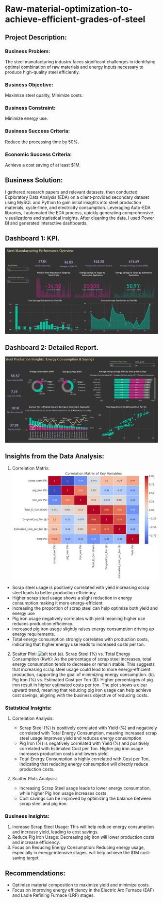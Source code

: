 # Raw-material-optimization-to-achieve-efficient-grades-of-steel
## Project Description:
### Business Problem:
The steel manufacturing industry faces significant challenges in identifying optimal combination of raw materials and energy inputs necessary to produce high-quality steel efficiently.
### Business Objective: 
Maximize steel quality, Minimize costs.
### Business Constraint: 
Minimize energy use.
### Business Success Criteria: 
Reduce the processing time by 50%.
### Economic Success Criteria: 
Achieve a cost saving of at least $1M.
## Business Solution:
I gathered research papers and relevant datasets, then conducted Exploratory Data Analysis (EDA) on a client-provided secondary dataset using MySQL and Python to gain initial insights into steel production materials, cycle-time, and electricity consumption. Leveraging Auto-EDA libraries, I automated the EDA process, quickly generating comprehensive visualizations and statistical insights. After cleaning the data, I used Power BI and generated interactive dashboards.
## Dashboard 1: KPI.
![alt text](https://github.com/Subham1702/Raw-material-optimization-to-achieve-efficient-grades-of-steel/blob/main/Screenshot%20(368).png)

## Dashboard 2: Detailed Report.
![alt text](https://github.com/Subham1702/Raw-material-optimization-to-achieve-efficient-grades-of-steel/blob/main/Screenshot%20(367).png)

## Insights from the Data Analysis:
1. Correlation Matrix:
![alt text](https://github.com/Subham1702/Raw-material-optimization-to-achieve-efficient-grades-of-steel/blob/main/Correlation%20Matrix.png)
- Scrap steel usage is positively correlated with yield increasing scrap steel leads to better production efficiency.
- Higher scrap steel usage shows a slight reduction in energy consumption making it more energy-efficient.
- Increasing the proportion of scrap steel can help optimize both yield and energy use
- Pig iron usage negatively correlates with yield meaning higher use reduces production efficiency.
- Increased pig iron usage slightly raises energy consumption driving up energy requirements.
- Total energy consumption strongly correlates with production costs, indicating that higher energy use leads to increased costs per ton.
2. Scatter Plot:
  ![alt text]()
   (a). Scrap Steel (%) vs. Total Energy Consumption (Kwh): As the percentage of scrap steel increases, total energy consumption tends to decrease or remain stable. This suggests that increasing scrap steel usage could lead to more energy-efficient production, supporting the goal of minimizing energy consumption.
   (b). Pig Iron (%) vs. Estimated Cost per Ton ($): Higher percentages of pig iron result in higher estimated costs per ton. The plot shows a clear upward trend, meaning that reducing pig iron usage can help achieve cost savings, aligning with the business objective of reducing costs.

### Statistical Insights:
1. Correlation Analysis:
   - Scrap Steel (%) is positively correlated with Yield (%) and negatively correlated with Total Energy Consumption, meaning increased scrap steel usage improves yield and reduces energy consumption.
   - Pig Iron (%) is negatively correlated with Yield (%) and positively correlated with Estimated Cost per Ton. Higher pig iron usage increases production costs and lowers yield.
   - Total Energy Consumption is highly correlated with Cost per Ton, indicating that reducing energy consumption will directly reduce production costs.

2. Scatter Plots Analysis:
   - Increasing Scrap Steel usage leads to lower energy consumption, while higher Pig Iron usage increases costs.
   - Cost savings can be improved by optimizing the balance between scrap steel and pig iron.
  
### Business Insights:
1. Increase Scrap Steel Usage: This will help reduce energy consumption and increase yield, leading to cost savings.
2. Reduce Pig Iron Usage: Decreasing pig iron will lower production costs and increase efficiency.
3. Focus on Reducing Energy Consumption: Reducing energy usage, especially in energy-intensive stages, will help achieve the $1M cost-saving target.

## Recommendations:
- Optimize material composition to maximize yield and minimize costs.
- Focus on improving energy efficiency in the Electric Arc Furnace (EAF) and Ladle Refining Furnace (LRF) stages.




